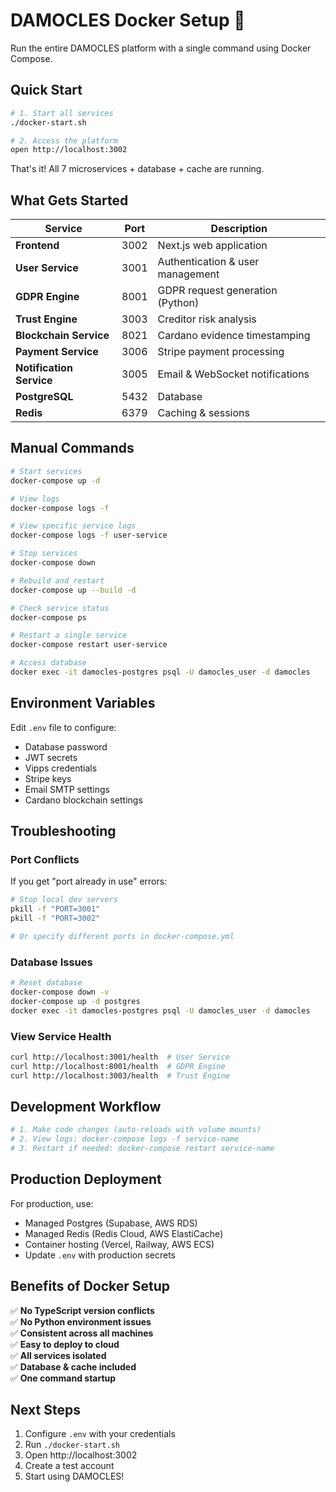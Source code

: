 # DAMOCLES Docker Setup 🐳

Run the entire DAMOCLES platform with a single command using Docker Compose.

## Quick Start

```bash
# 1. Start all services
./docker-start.sh

# 2. Access the platform
open http://localhost:3002
```

That's it! All 7 microservices + database + cache are running.

## What Gets Started

| Service | Port | Description |
|---------|------|-------------|
| **Frontend** | 3002 | Next.js web application |
| **User Service** | 3001 | Authentication & user management |
| **GDPR Engine** | 8001 | GDPR request generation (Python) |
| **Trust Engine** | 3003 | Creditor risk analysis |
| **Blockchain Service** | 8021 | Cardano evidence timestamping |
| **Payment Service** | 3006 | Stripe payment processing |
| **Notification Service** | 3005 | Email & WebSocket notifications |
| **PostgreSQL** | 5432 | Database |
| **Redis** | 6379 | Caching & sessions |

## Manual Commands

```bash
# Start services
docker-compose up -d

# View logs
docker-compose logs -f

# View specific service logs
docker-compose logs -f user-service

# Stop services
docker-compose down

# Rebuild and restart
docker-compose up --build -d

# Check service status
docker-compose ps

# Restart a single service
docker-compose restart user-service

# Access database
docker exec -it damocles-postgres psql -U damocles_user -d damocles
```

## Environment Variables

Edit `.env` file to configure:
- Database password
- JWT secrets
- Vipps credentials
- Stripe keys
- Email SMTP settings
- Cardano blockchain settings

## Troubleshooting

### Port Conflicts
If you get "port already in use" errors:

```bash
# Stop local dev servers
pkill -f "PORT=3001"
pkill -f "PORT=3002"

# Or specify different ports in docker-compose.yml
```

### Database Issues
```bash
# Reset database
docker-compose down -v
docker-compose up -d postgres
docker exec -it damocles-postgres psql -U damocles_user -d damocles
```

### View Service Health
```bash
curl http://localhost:3001/health  # User Service
curl http://localhost:8001/health  # GDPR Engine
curl http://localhost:3003/health  # Trust Engine
```

## Development Workflow

```bash
# 1. Make code changes (auto-reloads with volume mounts)
# 2. View logs: docker-compose logs -f service-name
# 3. Restart if needed: docker-compose restart service-name
```

## Production Deployment

For production, use:
- Managed Postgres (Supabase, AWS RDS)
- Managed Redis (Redis Cloud, AWS ElastiCache)
- Container hosting (Vercel, Railway, AWS ECS)
- Update `.env` with production secrets

## Benefits of Docker Setup

✅ **No TypeScript version conflicts**  
✅ **No Python environment issues**  
✅ **Consistent across all machines**  
✅ **Easy to deploy to cloud**  
✅ **All services isolated**  
✅ **Database & cache included**  
✅ **One command startup**  

## Next Steps

1. Configure `.env` with your credentials
2. Run `./docker-start.sh`
3. Open http://localhost:3002
4. Create a test account
5. Start using DAMOCLES!
